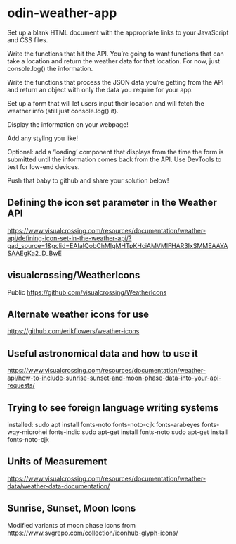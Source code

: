 # odin-weather-app

Set up a blank HTML document with the appropriate links to your JavaScript and CSS files.

Write the functions that hit the API. You’re going to want functions that can take a location and return the weather data for that location. For now, just console.log() the information.

Write the functions that process the JSON data you’re getting from the API and return an object with only the data you require for your app.

Set up a form that will let users input their location and will fetch the weather info (still just console.log() it).

Display the information on your webpage!

Add any styling you like!

Optional: add a ‘loading’ component that displays from the time the form is submitted until the information comes back from the API. Use DevTools to test for low-end devices.

Push that baby to github and share your solution below!

## Defining the icon set parameter in the Weather API
https://www.visualcrossing.com/resources/documentation/weather-api/defining-icon-set-in-the-weather-api/?gad_source=1&gclid=EAIaIQobChMIgMHTpKHciAMVMlFHAR3IxSMMEAAYASAAEgKa2_D_BwE

## visualcrossing/WeatherIcons
Public
https://github.com/visualcrossing/WeatherIcons

## Alternate weather icons for use
https://github.com/erikflowers/weather-icons

## Useful astronomical data and how to use it
https://www.visualcrossing.com/resources/documentation/weather-api/how-to-include-sunrise-sunset-and-moon-phase-data-into-your-api-requests/

## Trying to see foreign language writing systems
installed: sudo apt install fonts-noto fonts-noto-cjk fonts-arabeyes fonts-wqy-microhei fonts-indic
sudo apt-get install fonts-noto
sudo apt-get install fonts-noto-cjk

## Units of Measurement
https://www.visualcrossing.com/resources/documentation/weather-data/weather-data-documentation/

## Sunrise, Sunset, Moon Icons
Modified variants of moon phase icons from https://www.svgrepo.com/collection/iconhub-glyph-icons/